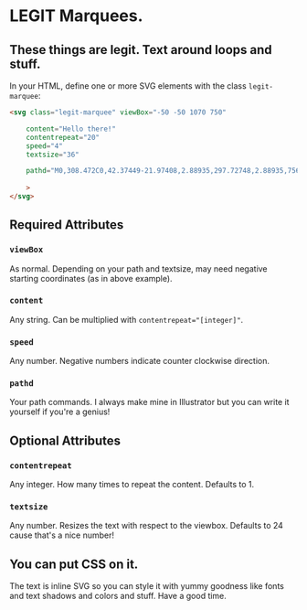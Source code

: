 # LEGIT Marquees.
## These things are legit. Text around loops and stuff.

In your HTML, define one or more SVG elements with the class `legit-marquee`:

```html
<svg class="legit-marquee" viewBox="-50 -50 1070 750"

	content="Hello there!"
	contentrepeat="20"
	speed="4"
	textsize="36"

	pathd="M0,308.472C0,42.37449-21.97408,2.88935,297.72748,2.88935,756.65714,2.88935,1000-47.62774,1000,273.8001c0,281.209,14.092,325.62847-315,325.62847C12.2623,599.42857,0,652.97177,0,308.472Z"
	
	>
</svg>
```


## Required Attributes

### `viewBox`

As normal. Depending on your path and textsize, may need negative starting coordinates (as in above example).

### `content`

Any string. Can be multiplied with `contentrepeat="[integer]"`.

### `speed`

Any number. Negative numbers indicate counter clockwise direction.

### `pathd`

Your path commands. I always make mine in Illustrator but you can write it yourself if you're a genius!


## Optional Attributes

### `contentrepeat`

Any integer. How many times to repeat the content. Defaults to 1.

### `textsize`

Any number. Resizes the text with respect to the viewbox. Defaults to 24 cause that's a nice number!


## You can put CSS on it.

The text is inline SVG so you can style it with yummy goodness like fonts and text shadows and colors and stuff. Have a good time.